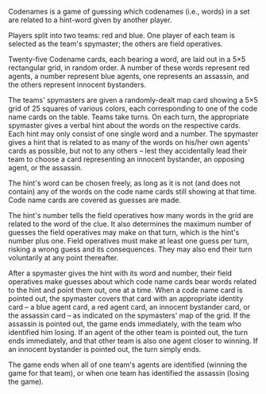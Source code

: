 Codenames is a game of guessing which codenames (i.e., words) in a set are related to a hint-word given by another player.

Players split into two teams: red and blue. One player of each team is selected as the team's spymaster; the others are field operatives.

Twenty-five Codename cards, each bearing a word, are laid out in a 5×5 rectangular grid, in random order. A number of these words represent red agents, a number represent blue agents, one represents an assassin, and the others represent innocent bystanders.

The teams' spymasters are given a randomly-dealt map card showing a 5×5 grid of 25 squares of various colors, each corresponding to one of the code name cards on the table. Teams take turns. On each turn, the appropriate spymaster gives a verbal hint about the words on the respective cards. Each hint may only consist of one single word and a number. The spymaster gives a hint that is related to as many of the words on his/her own agents' cards as possible, but not to any others – lest they accidentally lead their team to choose a card representing an innocent bystander, an opposing agent, or the assassin.

The hint's word can be chosen freely, as long as it is not (and does not contain) any of the words on the code name cards still showing at that time. Code name cards are covered as guesses are made.

The hint's number tells the field operatives how many words in the grid are related to the word of the clue. It also determines the maximum number of guesses the field operatives may make on that turn, which is the hint's number plus one. Field operatives must make at least one guess per turn, risking a wrong guess and its consequences. They may also end their turn voluntarily at any point thereafter.

After a spymaster gives the hint with its word and number, their field operatives make guesses about which code name cards bear words related to the hint and point them out, one at a time. When a code name card is pointed out, the spymaster covers that card with an appropriate identity card – a blue agent card, a red agent card, an innocent bystander card, or the assassin card – as indicated on the spymasters' map of the grid. If the assassin is pointed out, the game ends immediately, with the team who identified him losing. If an agent of the other team is pointed out, the turn ends immediately, and that other team is also one agent closer to winning. If an innocent bystander is pointed out, the turn simply ends.

The game ends when all of one team's agents are identified (winning the game for that team), or when one team has identified the assassin (losing the game).
